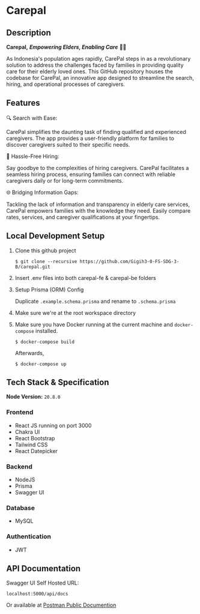 # Carepal
## Description
__Carepal,__ __*Empowering Elders, Enabling Care*__ 👵👴

As Indonesia's population ages rapidly, CarePal steps in as a revolutionary solution to address the challenges faced by families in providing quality care for their elderly loved ones. This GitHub repository houses the codebase for CarePal, an innovative app designed to streamline the search, hiring, and operational processes of caregivers.

## Features

🔍 Search with Ease:

CarePal simplifies the daunting task of finding qualified and experienced caregivers. The app provides a user-friendly platform for families to discover caregivers suited to their specific needs.

🤝 Hassle-Free Hiring:

Say goodbye to the complexities of hiring caregivers. CarePal facilitates a seamless hiring process, ensuring families can connect with reliable caregivers daily or for long-term commitments.

🌐 Bridging Information Gaps:

Tackling the lack of information and transparency in elderly care services, CarePal empowers families with the knowledge they need. Easily compare rates, services, and caregiver qualifications at your fingertips.

## Local Development Setup
1. Clone this github project
    ``` 
    $ git clone --recursive https://github.com/Gigih3-0-FS-SDG-3-B/carepal.git
    ```
2. Insert .env files into both carepal-fe & carepal-be folders

3. Setup Prisma (ORM) Config

    Duplicate `.example.schema.prisma` and rename to `.schema.prisma`
4. Make sure we're at the root workspace directory
5. Make sure you have Docker running at the current machine and `docker-compose` installed.
    ```
    $ docker-compose build
    ```
    Afterwards,
    ```
    $ docker-compose up
    ```

## Tech Stack & Specification

__Node Version:__ `20.8.0`

### Frontend
- React JS running on port 3000
- Chakra UI
- React Bootstrap
- Tailwind CSS
- React Datepicker

### Backend
- NodeJS
- Prisma
- Swagger UI

### Database
- MySQL

### Authentication
- JWT


## API Documentation

Swagger UI Self Hosted URL:
```
localhost:5000/api/docs
```
Or available at [Postman Public Documention](
https://documenter.getpostman.com/view/25063333/2s9YXo2L5S)
